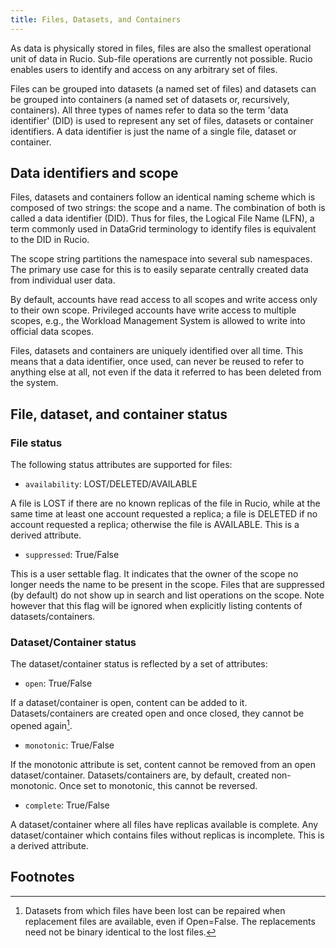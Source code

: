 ```yaml
---
title: Files, Datasets, and Containers
---
```


As data is physically stored in files, files are also the smallest operational
unit of data in Rucio. Sub-file operations are currently not possible. Rucio
enables users to identify and access on any arbitrary set of files.

Files can be grouped into datasets (a named set of files) and datasets can be
grouped into containers (a named set of datasets or, recursively,
containers). All three types of names refer to data so the term 'data
identifier' (DID) is used to represent any set of files, datasets or container
identifiers. A data identifier is just the name of a single file, dataset or
container.

## Data identifiers and scope

Files, datasets and containers follow an identical naming scheme which is
composed of two strings: the scope and a name. The combination of both is called
a data identifier (DID). Thus for files, the Logical File Name (LFN), a term
commonly used in DataGrid terminology to identify files is equivalent to the DID
in Rucio.

The scope string partitions the namespace into several sub namespaces.  The
primary use case for this is to easily separate centrally created data from
individual user data.

By default, accounts have read access to all scopes and write access only to
their own scope. Privileged accounts have write access to multiple scopes, e.g.,
the Workload Management System is allowed to write into official data scopes.

Files, datasets and containers are uniquely identified over all time.  This
means that a data identifier, once used, can never be reused to refer to
anything else at all, not even if the data it referred to has been deleted from
the system.

## File, dataset, and container status

### File status

The following status attributes are supported for files:

- `availability`: LOST/DELETED/AVAILABLE

A file is LOST if there are no known replicas of the file in Rucio, while at the
same time at least one account requested a replica; a file is DELETED if no
account requested a replica; otherwise the file is AVAILABLE. This is a derived
attribute.

- `suppressed`: True/False

This is a user settable flag. It indicates that the owner of the scope no longer
needs the name to be present in the scope. Files that are suppressed (by
default) do not show up in search and list operations on the scope. Note however
that this flag will be ignored when explicitly listing contents of
datasets/containers.

### Dataset/Container status

The dataset/container status is reflected by a set of attributes:

- `open`: True/False

If a dataset/container is open, content can be added to it.  Datasets/containers
are created open and once closed, they cannot be opened again[^1].

- `monotonic`: True/False

If the monotonic attribute is set, content cannot be removed from an open
dataset/container. Datasets/containers are, by default, created
non-monotonic. Once set to monotonic, this cannot be reversed.

- `complete`: True/False

A dataset/container where all files have replicas available is complete.  Any
dataset/container which contains files without replicas is incomplete. This is a
derived attribute.

## Footnotes

[^1]: Datasets from which files have been lost can be repaired when replacement
    files are available, even if Open=False. The replacements need not be binary
    identical to the lost files.
